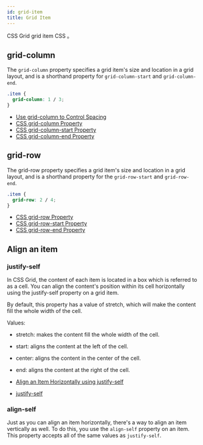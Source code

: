 ```yaml
---
id: grid-item
title: Grid Item
---
```


CSS Grid grid item CSS 。

## grid-column

The `grid-column` property specifies a grid item's size and location in a grid layout, and is a shorthand property for `grid-column-start` and `grid-column-end`.

```css
.item {
  grid-column: 1 / 3;
}
```



- [Use grid-column to Control Spacing](https://learn.freecodecamp.org/responsive-web-design/css-grid/use-grid-column-to-control-spacing/)
- [CSS grid-column Property](https://www.w3schools.com/cssref/pr_grid-column.asp)
- [CSS grid-column-start Property](https://www.w3schools.com/cssref/pr_grid-column-start.asp)
- [CSS grid-column-end Property](https://www.w3schools.com/cssref/pr_grid-column-end.asp)

## grid-row

The grid-row property specifies a grid item's size and location in a grid layout, and is a shorthand property for the `grid-row-start` and `grid-row-end`.

```css
.item {
  grid-row: 2 / 4;
}
```



- [CSS grid-row Property](https://www.w3schools.com/cssref/pr_grid-row.asp)
- [CSS grid-row-start Property](https://www.w3schools.com/cssref/pr_grid-row-start.asp)
- [CSS grid-row-end Property](https://www.w3schools.com/cssref/pr_grid-row-end.asp)

## Align an item

### justify-self

In CSS Grid, the content of each item is located in a box which is referred to as a cell. You can align the content's position within its cell horizontally using the justify-self property on a grid item.

By default, this property has a value of stretch, which will make the content fill the whole width of the cell.

Values:

- stretch: makes the content fill the whole width of the cell.
- start: aligns the content at the left of the cell.
- center: aligns the content in the center of the cell.
- end: aligns the content at the right of the cell.



- [Align an Item Horizontally using justify-self](https://learn.freecodecamp.org/responsive-web-design/css-grid/align-an-item-horizontally-using-justify-self/)
- [justify-self](https://developer.mozilla.org/en-US/docs/Web/CSS/justify-self)

### align-self

Just as you can align an item horizontally, there's a way to align an item vertically as well. To do this, you use the `align-self` property on an item. This property accepts all of the same values as `justify-self`.
